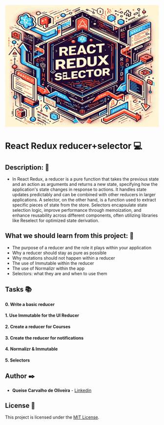 <img src="https://github.com/Qcarvalhooliveira/holbertonschool-web_react/blob/master/react_redux_reducer_selector/image/selector.png" width="1000" height="400">

# **React Redux reducer+selector** :computer:

## **Description:** :speech_balloon:

* In React Redux, a reducer is a pure function that takes the previous state and an action as arguments and returns a new state, specifying how the application's state changes in response to actions. It handles state updates predictably and can be combined with other reducers in larger applications. A selector, on the other hand, is a function used to extract specific pieces of state from the store. Selectors encapsulate state selection logic, improve performance through memoization, and enhance reusability across different components, often utilizing libraries like Reselect for optimized state derivation.

## **What we should learn from this project:** :bookmark_tabs:

* The purpose of a reducer and the role it plays within your application
* Why a reducer should stay as pure as possible
* Why mutations should not happen within a reducer
* The use of Immutable within the reducer
* The use of Normalizr within the app
* Selectors: what they are and when to use them

## **Tasks** :books:

#### **0. Write a basic reducer**

#### **1. Use Immutable for the UI Reducer**

#### **2. Create a reducer for Courses**

#### **3. Create the reducer for notifications**

#### **4. Normalizr & Immutable**

#### **5. Selectors**


## **Author** :black_nib:

* **Queise Carvalho de Oliveira** - [Linkedin](https://www.linkedin.com/in/queise-carvalho-de-oliveira-50359749/)


## License :page_with_curl:
This project is licensed under the [MIT License](https://opensource.org/license/mit/).

